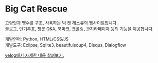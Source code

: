 # Big Cat Rescue
고양잇과 맹수를 구조, 사육하는 빅 캣 레스큐의 웹사이트입니다. 
<br/>
블로그, 인기투표, 챗봇 Q&A, 북마크, 크롤링, 관지라페이지 등의 기능을 제공합니다.

개발언어: Python, HTML/CSS/JS
<br/>
개발도구: Eclipse, Sqlite3, beautifulsoup4, Disqus, Dialogflow

<a href="https://velog.io/@hangy3olchoi/Django-%EC%9B%B9-%ED%94%84%EB%A1%9C%EC%A0%9D%ED%8A%B8" target="_blank">
  velog에서 자세한 내용 살펴보기.
</a>
